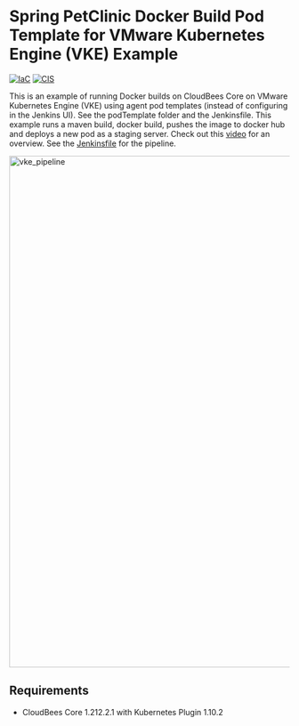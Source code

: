 # Spring PetClinic Docker Build Pod Template for VMware Kubernetes Engine (VKE) Example

[![IaC](https://app.soluble.cloud/api/v1/public/badges/fef11303-6bd9-4c9e-a875-a93a34539284.svg)](https://app.soluble.cloud/repos/details/github.com/jefferyfry/spring-petclinic-docker-build-vke-podtemplate)  [![CIS](https://app.soluble.cloud/api/v1/public/badges/508a7a0e-de74-4ebf-94e9-e65ba4be4b9a.svg)](https://app.soluble.cloud/repos/details/github.com/jefferyfry/spring-petclinic-docker-build-vke-podtemplate)  

This is an example of running Docker builds on CloudBees Core on VMware Kubernetes Engine (VKE) using agent pod templates (instead of configuring in the Jenkins UI). See the podTemplate folder and the Jenkinsfile. This example runs a maven build, docker build, pushes the image to docker hub and deploys a new pod as a staging server. Check out this [video](https://www.youtube.com/watch?v=OLFMosFue5U&feature=youtu.be) for an overview. See the [Jenkinsfile](https://github.com/jefferyfry/spring-petclinic-docker-build-vke-podTemplate/blob/master/Jenkinsfile) for the pipeline.

<img width="920" alt="vke_pipeline" src="https://user-images.githubusercontent.com/6440106/44313011-84f72e80-a3b5-11e8-9a65-91b90de71687.png">

## Requirements
- CloudBees Core 1.212.2.1 with Kubernetes Plugin 1.10.2

